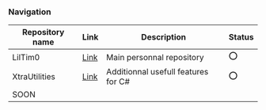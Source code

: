 ### Navigation

| Repository name | Link                                             | Description                         | Status |
|-----------------|--------------------------------------------------|-------------------------------------|--------|
| LilTim0         | [Link](https://github.com/LilTim0/LilTim0)       | Main personnal repository           | ⭕     |
| XtraUtilities   | [Link](https://github.com/LilTim0/XtraUtilities) | Additionnal usefull features for C# | ⭕     |
| SOON            |                                                  |                                     |        |
